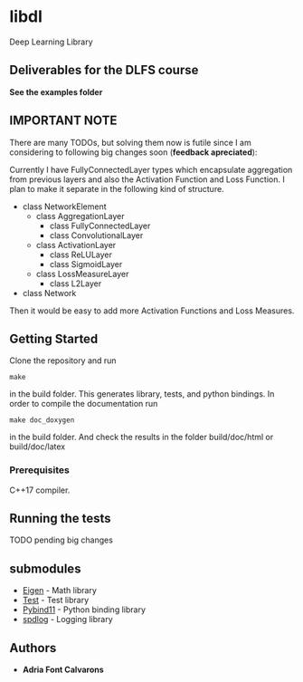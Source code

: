 # libdl

Deep Learning Library 

## Deliverables for the DLFS course
**See the examples folder**


## IMPORTANT NOTE

There are many TODOs, but solving them now is futile since I am considering to following big changes soon (**feedback apreciated**):

Currently I have FullyConnectedLayer types which encapsulate  aggregation from previous layers and also the Activation Function and Loss Function. I plan to make it separate in the following kind of structure.

* class NetworkElement
    * class AggregationLayer
        * class FullyConnectedLayer
        * class ConvolutionalLayer
    * class ActivationLayer
        * class ReLULayer
        * class SigmoidLayer
    * class LossMeasureLayer 
        * class L2Layer
* class Network

Then it would be easy to add more Activation Functions and Loss Measures.


## Getting Started

Clone the repository and run
```
make
```
in the build folder.
This generates library, tests, and python bindings.
In order to compile the documentation run
```
make doc_doxygen
```
in the build folder. And check the results in the folder build/doc/html or build/doc/latex

### Prerequisites

C++17 compiler.

## Running the tests

TODO pending big changes

## submodules

* [Eigen](http://eigen.tuxfamily.org/index.php?title=Main_Page) - Math library
* [Test](https://github.com/catchorg/Catch2) - Test library
* [Pybind11](https://github.com/pybind/pybind11) - Python binding library
* [spdlog](https://github.com/gabime/spdlog) - Logging library

## Authors

* **Adria Font Calvarons**

